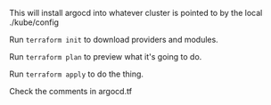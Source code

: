 This will install argocd into whatever cluster is pointed to by the local ./kube/config

Run `terraform init` to download providers and modules.

Run `terraform plan` to preview what it's going to do.

Run `terraform apply` to do the thing.

Check the comments in argocd.tf

